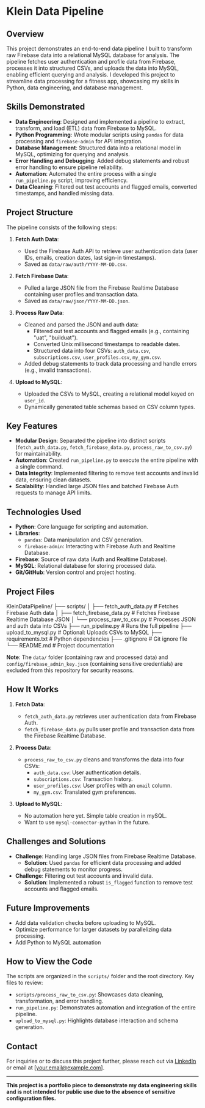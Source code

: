 # Klein Data Pipeline

## Overview

This project demonstrates an end-to-end data pipeline I built to transform raw Firebase data into a relational MySQL database for analysis. The pipeline fetches user authentication and profile data from Firebase, processes it into structured CSVs, and uploads the data into MySQL, enabling efficient querying and analysis. I developed this project to streamline data processing for a fitness app, showcasing my skills in Python, data engineering, and database management.

## Skills Demonstrated

- **Data Engineering**: Designed and implemented a pipeline to extract, transform, and load (ETL) data from Firebase to MySQL.
- **Python Programming**: Wrote modular scripts using `pandas` for data processing and `firebase-admin` for API integration.
- **Database Management**: Structured data into a relational model in MySQL, optimizing for querying and analysis.
- **Error Handling and Debugging**: Added debug statements and robust error handling to ensure pipeline reliability.
- **Automation**: Automated the entire process with a single `run_pipeline.py` script, improving efficiency.
- **Data Cleaning**: Filtered out test accounts and flagged emails, converted timestamps, and handled missing data.

## Project Structure

The pipeline consists of the following steps:

1. **Fetch Auth Data**:
   - Used the Firebase Auth API to retrieve user authentication data (user IDs, emails, creation dates, last sign-in timestamps).
   - Saved as `data/raw/auth/YYYY-MM-DD.csv`.

2. **Fetch Firebase Data**:
   - Pulled a large JSON file from the Firebase Realtime Database containing user profiles and transaction data.
   - Saved as `data/raw/json/YYYY-MM-DD.json`.

3. **Process Raw Data**:
   - Cleaned and parsed the JSON and auth data:
     - Filtered out test accounts and flagged emails (e.g., containing "uat", "builduat").
     - Converted Unix millisecond timestamps to readable dates.
     - Structured data into four CSVs: `auth_data.csv`, `subscriptions.csv`, `user_profiles.csv`, `my_gym.csv`.
   - Added debug statements to track data processing and handle errors (e.g., invalid transactions).

4. **Upload to MySQL**:
   - Uploaded the CSVs to MySQL, creating a relational model keyed on `user_id`.
   - Dynamically generated table schemas based on CSV column types.

## Key Features

- **Modular Design**: Separated the pipeline into distinct scripts (`fetch_auth_data.py`, `fetch_firebase_data.py`, `process_raw_to_csv.py`) for maintainability.
- **Automation**: Created `run_pipeline.py` to execute the entire pipeline with a single command.
- **Data Integrity**: Implemented filtering to remove test accounts and invalid data, ensuring clean datasets.
- **Scalability**: Handled large JSON files and batched Firebase Auth requests to manage API limits.

## Technologies Used

- **Python**: Core language for scripting and automation.
- **Libraries**:
  - `pandas`: Data manipulation and CSV generation.
  - `firebase-admin`: Interacting with Firebase Auth and Realtime Database.
- **Firebase**: Source of raw data (Auth and Realtime Database).
- **MySQL**: Relational database for storing processed data.
- **Git/GitHub**: Version control and project hosting.

## Project Files
KleinDataPipeline/
├── scripts/
│   ├── fetch_auth_data.py        # Fetches Firebase Auth data
│   ├── fetch_firebase_data.py    # Fetches Firebase Realtime Database JSON
│   └── process_raw_to_csv.py     # Processes JSON and auth data into CSVs
├── run_pipeline.py               # Runs the full pipeline
├── upload_to_mysql.py            # Optional: Uploads CSVs to MySQL
├── requirements.txt              # Python dependencies
├── .gitignore                    # Git ignore file
└── README.md                     # Project documentation


**Note**: The `data/` folder (containing raw and processed data) and `config/firebase_admin_key.json` (containing sensitive credentials) are excluded from this repository for security reasons.

## How It Works

1. **Fetch Data**:
   - `fetch_auth_data.py` retrieves user authentication data from Firebase Auth.
   - `fetch_firebase_data.py` pulls user profile and transaction data from the Firebase Realtime Database.

2. **Process Data**:
   - `process_raw_to_csv.py` cleans and transforms the data into four CSVs:
     - `auth_data.csv`: User authentication details.
     - `subscriptions.csv`: Transaction history.
     - `user_profiles.csv`: User profiles with an `email` column.
     - `my_gym.csv`: Translated gym preferences.

3. **Upload to MySQL**:
   - No automation here yet. Simple table creation in mySQL.
   - Want to use `mysql-connector-python` in the future.

## Challenges and Solutions

- **Challenge**: Handling large JSON files from Firebase Realtime Database.
  - **Solution**: Used `pandas` for efficient data processing and added debug statements to monitor progress.
- **Challenge**: Filtering out test accounts and invalid data.
  - **Solution**: Implemented a robust `is_flagged` function to remove test accounts and flagged emails.

## Future Improvements

- Add data validation checks before uploading to MySQL.
- Optimize performance for larger datasets by parallelizing data processing.
- Add Python to MySQL automation

## How to View the Code

The scripts are organized in the `scripts/` folder and the root directory. Key files to review:
- `scripts/process_raw_to_csv.py`: Showcases data cleaning, transformation, and error handling.
- `run_pipeline.py`: Demonstrates automation and integration of the entire pipeline.
- `upload_to_mysql.py`: Highlights database interaction and schema generation.

## Contact

For inquiries or to discuss this project further, please reach out via [LinkedIn](https://www.linkedin.com/in/yourprofile) or email at [your.email@example.com].

---

**This project is a portfolio piece to demonstrate my data engineering skills and is not intended for public use due to the absence of sensitive configuration files.**
